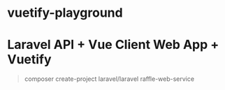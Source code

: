 # vuetify-playground

# Laravel API + Vue Client Web App + Vuetify

> composer create-project laravel/laravel raffle-web-service
